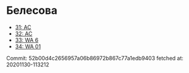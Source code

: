 # Белесова
- [31: AC](31.md)
- [32: AC](32.md)
- [33: WA 6](33.md)
- [34: WA 01](34.md)

Commit: 52b00d4c2656957a06b86972b867c77a1edb9403
 fetched at: 20201130-113212
